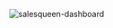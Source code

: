 
![salesqueen-dashboard](https://github.com/Indiana-S-coder/onboarding-project/assets/79374195/9ea96bf7-e8ef-4870-936c-0ddf430740ae)
